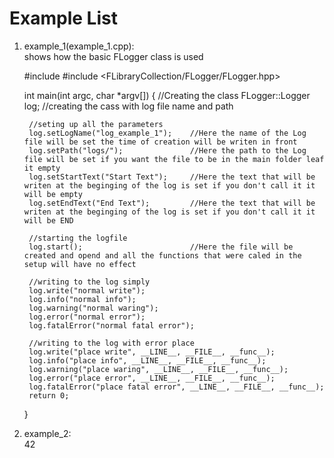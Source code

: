 # Example List
1. example_1(example_1.cpp):<br>
shows how the basic FLogger class is used

    #include <iostream>
    #include <FLibraryCollection/FLogger/FLogger.hpp>
    
    int main(int argc, char *argv[])
    {
        //Creating the class
        FLogger::Logger log;
        //creating the cass with log file name and path
    
        //seting up all the parameters
        log.setLogName("log_example_1");    //Here the name of the Log file will be set the time of creation will be writen in front
        log.setPath("logs/");               //Here the path to the Log file will be set if you want the file to be in the main folder leaf it empty
        log.setStartText("Start Text");     //Here the text that will be writen at the beginging of the log is set if you don't call it it will be empty
        log.setEndText("End Text");         //Here the text that will be writen at the beginging of the log is set if you don't call it it will be END
        
        //starting the logfile
        log.start();                        //Here the file will be created and opend and all the functions that were caled in the setup will have no effect
    
        //writing to the log simply
        log.write("normal write");
        log.info("normal info");
        log.warning("normal waring");
        log.error("normal error");
        log.fatalError("normal fatal error");
    
        //writing to the log with error place
        log.write("place write", __LINE__, __FILE__, __func__);
        log.info("place info", __LINE__, __FILE__, __func__);
        log.warning("place waring", __LINE__, __FILE__, __func__);
        log.error("place error", __LINE__, __FILE__, __func__);
        log.fatalError("place fatal error", __LINE__, __FILE__, __func__);
        return 0;
    }


2. example_2:<br>
42